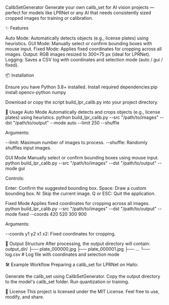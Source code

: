 CalibSetGenerator
Generate your own calib_set for AI vision projects — perfect for models like LPRNet or any AI that needs consistently sized cropped images for training or calibration.

✨ Features

Auto Mode: Automatically detects objects (e.g., license plates) using heuristics.
GUI Mode: Manually select or confirm bounding boxes with mouse input.
Fixed Mode: Applies fixed coordinates for cropping across all images.
Output: RGB images resized to 300×75 px (ideal for LPRNet).
Logging: Saves a CSV log with coordinates and selection mode (auto / gui / fixed).


📦 Installation

Ensure you have Python 3.8+ installed.
Install required dependencies:pip install opencv-python numpy


Download or copy the script build_lpr_calib.py into your project directory.


🚀 Usage
Auto Mode
Automatically detects and crops objects (e.g., license plates) using heuristics.
python build_lpr_calib.py --src "/path/to/images" --dst "/path/to/output" --mode auto --limit 250 --shuffle

Arguments:

--limit: Maximum number of images to process.
--shuffle: Randomly shuffles input images.

GUI Mode
Manually select or confirm bounding boxes using mouse input.
python build_lpr_calib.py --src "/path/to/images" --dst "/path/to/output" --mode gui

Controls:

Enter: Confirm the suggested bounding box.
Space: Draw a custom bounding box.
N: Skip the current image.
Q or ESC: Quit the application.

Fixed Mode
Applies fixed coordinates for cropping across all images.
python build_lpr_calib.py --src "/path/to/images" --dst "/path/to/output" --mode fixed --coords 420 520 300 900

Arguments:

--coords y1 y2 x1 x2: Fixed coordinates for cropping.


📂 Output Structure
After processing, the output directory will contain:
output_dir/
├── plate_000000.jpg
├── plate_000001.jpg
├── ...
└── log.csv  # Log file with coordinates and selection mode


🛠 Example Workflow
Preparing a calib_set for LPRNet on Hailo:

Generate the calib_set using CalibSetGenerator.
Copy the output directory to the model's calib_set folder.
Run quantization or training.


📜 License
This project is licensed under the MIT License. Feel free to use, modify, and share.
